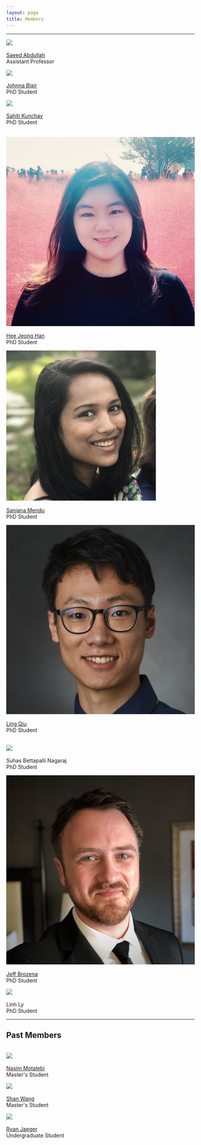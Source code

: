 ```yaml
---
layout: page
title: Members
---
```


<div class="row">
    <div class="col-md-12 text-center">
        <hr>
    </div>
</div>

<div class="row">
    <div class="col-lg-4 col-xs-12 text-center">
        <a href="https://saeedabdullah.com" target="_blank"><img class="img-circle img-center text-center" src="/files/images/saeed-abdullah.jpg"></a>
           <p> <a href="https://saeedabdullah.com" target="_blank">Saeed Abdullah</a><br/>Assistant Professor</p>
    </div>
    <div class="col-lg-4 col-xs-12 text-center">
        <a href="https://johnnablair.weebly.com/" target="_blank"><img class="img-circle img-center" src="/files/images/johnna-blair.jpg"></a>
           <p> <a href="https://johnnablair.weebly.com/" target="_blank">Johnna Blair</a><br/>PhD Student</p>
    </div>
    <div class="col-lg-4 text-center">
        <a href="https://sahitikunchay.github.io/" target="_blank"><img class="img-circle img-center" src="/files/images/sahiti-kunchay.jpg"></a>
           <p> <a href="https://sahitikunchay.github.io/" target="_blank">Sahiti Kunchay</a><br/>PhD Student</p>
    </div>
</div>

<div class="row">
    <div class="col-md-12 text-center">
        <br>
    </div>
</div>

<div class="row">
    <div class="col-lg-4 col-xs-12 text-center">
        <a href="https://heejeong-han.github.io/" target="_blank"><img class="img-circle img-center text-center" src="/files/images/heejeong-han.jpg"></a>
           <p> <a href="https://heejeong-han.github.io/" target="_blank">Hee Jeong Han</a><br/>PhD Student</p>
    </div>
    <div class="col-lg-4 col-xs-12 text-center">
        <a href="https://sanjanamendu.com/" target="_blank"><img class="img-circle img-center" src="/files/images/sanjana-mendu.jpg"></a>
           <p> <a href="https://sanjanamendu.com/" target="_blank">Sanjana Mendu</a><br/>PhD Student</p>
    </div>
    <div class="col-lg-4 text-center">
        <a href="https://lingqiu3.github.io" target="_blank"><img class="img-circle img-center" src="/files/images/ling-qiu.jpg"></a>
           <p> <a href="https://lingqiu3.github.io" target="_blank">Ling Qiu</a><br/>PhD Student</p>
    </div>
</div>

<div class="row">
    <div class="col-md-12 text-center">
        <br>
    </div>
</div>

<div class="row">
    <div class="col-lg-4 col-xs-12 text-center">
        <a ><img class="img-circle img-center" src="https://fortbendseniors.org/wp-content/uploads/2019/01/blank-white-square-thumbnail.jpg"></a>
        <p> <a >Suhas Bettapalli Nagaraj</a><br/>PhD Student</p>
    </div>
    <div class="col-lg-4 col-xs-12 text-center">
        <a href="https://brozena.net/" target="_blank"><img class="img-circle img-center" src="/files/images/jeff-brozena.jpg"></a>
           <p> <a href="https://brozena.net/" target="_blank">Jeff Brozena</a><br/>PhD Student</p>
    </div>
    <div class="col-lg-4 col-xs-12 text-center">
        <a ><img class="img-circle img-center" src="https://fortbendseniors.org/wp-content/uploads/2019/01/blank-white-square-thumbnail.jpg"></a>
        <p> <a >Linh Ly</a><br/>PhD Student</p>
    </div>
</div>

<div class="row">
    <div class="col-md-12 text-center">
        <hr>
        <h2> Past Members </h2>
        <br>
    </div>
</div>

<div class="row">
    <div class="col-lg-4 col-xs-12 text-center">
        <a href="https://nasimmotalebi.wixsite.com/nasimmotalebi"><img class="img-circle img-center" src="/files/images/nasim-motalebi.jpg"></a>
           <p> <a href="https://nasimmotalebi.wixsite.com/nasimmotalebi">Nasim Motalebi</a><br/>Master's Student</p>
    </div>
    <div class="col-lg-4 col-xs-12 text-center">
        <a href="https://shanwang61.github.io/"><img class="img-circle img-center" src="/files/images/shan-wang.jpg"></a>
           <p> <a href="https://shanwang61.github.io/">Shan Wang</a><br/>Master's Student</p>
    </div>
    <div class="col-lg-4 text-center">
        <a href="https://ryanjaeger.github.io/index"><img class="img-circle img-center" src="/files/images/ryan-jaeger.jpg"></a>
           <p> <a href="https://ryanjaeger.github.io/index">Ryan Jaeger</a><br/>Undergraduate Student</p>
    </div>

</div>